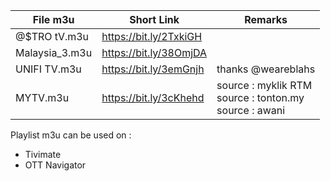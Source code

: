 File m3u | Short Link | Remarks
------------ | ------------- | -------------
@$TRO tV.m3u | https://bit.ly/2TxkiGH
Malaysia_3.m3u | https://bit.ly/38OmjDA
UNIFI TV.m3u | https://bit.ly/3emGnjh | thanks @weareblahs
MYTV.m3u | https://bit.ly/3cKhehd | source : myklik RTM </br> source : tonton.my </br> source : awani

Playlist m3u can be used on :
* Tivimate
* OTT Navigator
